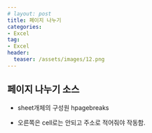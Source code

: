 ```yaml
---
# layout: post
title: 페이지 나누기
categories:
- Excel
tag:
- Excel
header:
  teaser: /assets/images/12.png
---
```

## 페이지 나누기 소스
<p><script src="https://gist.github.com/nck2/e12ef041e62ca195dac7330e16a818e0.js"></script></p>
<ul>
<li>
<p>sheet개체의 구성원 hpagebreaks</p>
</li>
<li>
<p>오른쪽은 cell로는 안되고 주소로 적어줘야 작동함.</p>
</li>
</ul>
